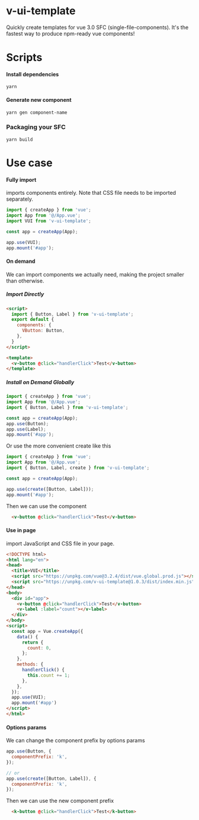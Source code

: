 # v-ui-template

 Quickly create templates for vue 3.0 SFC (single-file-components). It's the fastest way to produce npm-ready vue components!

# Scripts

#### Install dependencies 

```
yarn
```

#### Generate new component

```
yarn gen component-name
```

### Packaging your SFC

```
yarn build
```


# Use case

#### Fully import

imports components entirely. Note that CSS file needs to be imported separately.

```js
import { createApp } from 'vue';
import App from '@/App.vue';
import VUI from 'v-ui-template';

const app = createApp(App);

app.use(VUI);
app.mount('#app');
```

#### On demand

We can import components we actually need, making the project smaller than otherwise.

##### Import Directly

```html
<script>
  import { Button, Label } from 'v-ui-template';
  export default {
    components: {
      VButton: Button,
    },
  }
</script>

<template>
  <v-button @click="handlerClick">Test</v-button>
</template>
```

##### Install on Demand Globally 

```js
import { createApp } from 'vue';
import App from '@/App.vue';
import { Button, Label } from 'v-ui-template';

const app = createApp(App);
app.use(Button);
app.use(Label);
app.mount('#app');
```

Or use the more convenient create like this

```js
import { createApp } from 'vue';
import App from '@/App.vue';
import { Button, Label, create } from 'v-ui-template';

const app = createApp(App);

app.use(create([Button, Label]));
app.mount('#app');
```

Then we can use the component

```html
  <v-button @click="handlerClick">Test</v-button>
```
#### Use in page

import JavaScript and CSS file in your page.

```html
<!DOCTYPE html>
<html lang="en">
<head>
  <title>VUI</title>
  <script src="https://unpkg.com/vue@3.2.4/dist/vue.global.prod.js"></script>
  <script src="https://unpkg.com/v-ui-template@1.0.3/dist/index.min.js"></script>
</head>
<body>
  <div id="app">
    <v-button @click="handlerClick">Test</v-button>
    <v-label :label="count"></v-label>
  </div>
</body>
<script>
  const app = Vue.createApp({
    data() {
      return {
        count: 0,
      };
    },
    methods: {
      handlerClick() {
        this.count += 1;
      },
    },
  });
  app.use(VUI);
  app.mount('#app')
</script>
</html>
```

#### Options params

We can change the component prefix by options params

```js
app.use(Button, {
  componentPrefix: 'k',
});

// or
app.use(create([Button, Label]), {
  componentPrefix: 'k',
});
```

Then we can use the new component prefix

```html
  <k-button @click="handlerClick">Test</k-button>
```
